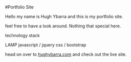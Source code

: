 #Portfolio Site

Hello my name is Hugh Ybarra and this is my portfolio site. 

feel free to have a look around. Nothing that special here. 

technology stack 

LAMP
javascript / jquery 
css / bootstrap
 
head on over to [hughybarra.com](http://www.hughybarra.com) and check out the live site. 